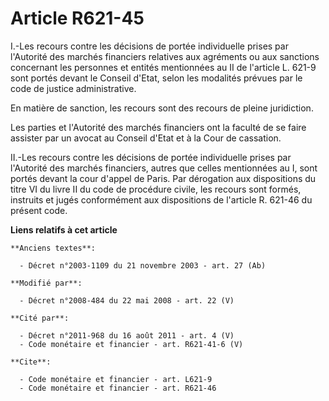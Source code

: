# Article R621-45

I.-Les recours contre les décisions de portée individuelle prises par l'Autorité des marchés financiers relatives aux
agréments ou aux sanctions concernant les personnes et entités mentionnées au II de l'article L. 621-9 sont portés devant le
Conseil d'Etat, selon les modalités prévues par le code de justice administrative. 

En matière de sanction, les recours sont des recours de pleine juridiction. 

Les parties et l'Autorité des marchés financiers ont la faculté de se faire assister par un avocat au Conseil d'Etat et à la
Cour de cassation. 

II.-Les recours contre les décisions de portée individuelle prises par l'Autorité des marchés financiers, autres que celles
mentionnées au I, sont portés devant la cour d'appel de Paris. Par dérogation aux dispositions du titre VI du livre II du
code de procédure civile, les recours sont formés, instruits et jugés conformément aux dispositions de l'article R. 621-46 du
présent code.

**Liens relatifs à cet article**

	**Anciens textes**:

	  - Décret n°2003-1109 du 21 novembre 2003 - art. 27 (Ab)

	**Modifié par**:

	  - Décret n°2008-484 du 22 mai 2008 - art. 22 (V)

	**Cité par**:

	  - Décret n°2011-968 du 16 août 2011 - art. 4 (V)
	  - Code monétaire et financier - art. R621-41-6 (V)

	**Cite**:

	  - Code monétaire et financier - art. L621-9
	  - Code monétaire et financier - art. R621-46
